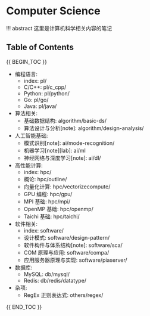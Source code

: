 # Computer Science

!!! abstract 
    这里是计算机科学相关内容的笔记


## Table of Contents

{{ BEGIN_TOC }}

- 编程语言:
    - index: pl/
    - C/C++: pl/c_cpp/
    - Python: pl/python/
    - Go: pl/go/
    - Java: pl/java/
- 算法相关:
    - 基础数据结构: algorithm/basic-ds/
    - 算法设计与分析[note]: algorithm/design-analysis/
- 人工智能基础:
    - 模式识别[note]: ai/mode-recognition/
    - 机器学习[note][lab]: ai/ml
    - 神经网络与深度学习[note]: ai/dl/
- 高性能计算:
    - index: hpc/
    - 概论: hpc/outline/
    - 向量化计算: hpc/vectorizecompute/
    - GPU 编程: hpc/gpu/
    - MPI 基础: hpc/mpi/
    - OpenMP 基础: hpc/openmp/
    - Taichi 基础: hpc/taichi/
- 软件相关:
    - index: software/
    - 设计模式: software/design-pattern/
    - 软件构件与体系结构[note]: software/sca/
    - COM 原理与应用: software/compa/
    - 应用服务器原理与实现: software/piaserver/
- 数据库:
    - MySQL: db/mysql/
    - Redis: db/redis/datatype/
- 杂项:
    - RegEx 正则表达式: others/regex/

{{ END_TOC }}

<!-- - [编程语言](pl/)
    - [C/C++](pl/c_cpp/)
    - [Python](pl/python/)
    - [Go](pl/go/)
    - [Java](pl/java/)
- 算法相关
    - [基础数据结构](algorithm/basic-ds/)
    - [算法设计与分析](algorithm/design-analysis/) <span class="toc-tag toc-tag-classnotes"></span>
- 人工智能基础
    - [模式识别](ai/mode-recognition/) <span class="toc-tag toc-tag-classnotes"></span>
    - [机器学习](ai/ml) <span class="toc-tag toc-tag-classnotes"></span> <span class="toc-tag toc-tag-reports"></span>
    - [神经网络与深度学习](ai/dl/) <span class="toc-tag toc-tag-classnotes">
- [高性能计算](hpc/)
    - [概论](hpc/outline/)
    - [向量化计算](hpc/vectorizecompute/)
    - [GPU 编程](hpc/gpu/)
    - [MPI 基础](hpc/mpi/)
    - [OpenMP 基础](hpc/openmp/)
    - [Taichi 基础](hpc/taichi/)
- [软件相关](software/)
    - [设计模式](software/design-pattern/)
    - [软件构件与体系结构](software/sca/) <span class="toc-tag toc-tag-classnotes"></span>
    - [COM 原理与应用](software/compa/)
    - [应用服务器原理与实现](software/piaserver/)
- 数据库
    - [MySQL](db/mysql/)
    - Redis
- 杂项
    - [RegEx 正则表达式](others/regex/) -->